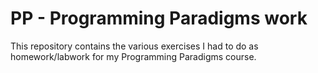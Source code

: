 # PP - Programming Paradigms work

This repository contains the various exercises I had to do as
homework/labwork for my Programming Paradigms course.

